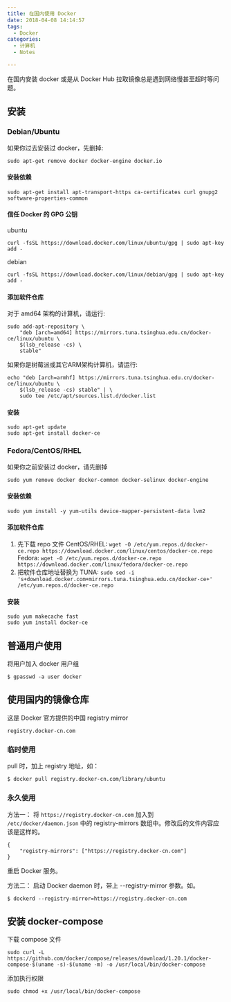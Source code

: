 ```yaml
---
title: 在国内使用 Docker
date: 2018-04-08 14:14:57
tags:
  - Docker
categories:
  - 计算机
  - Notes

---
```


在国内安装 docker 或是从 Docker Hub 拉取镜像总是遇到网络慢甚至超时等问题。

<!-- more -->

## 安装

### Debian/Ubuntu

如果你过去安装过 docker，先删掉:

    sudo apt-get remove docker docker-engine docker.io

#### 安装依赖

    sudo apt-get install apt-transport-https ca-certificates curl gnupg2 software-properties-common

#### 信任 Docker 的 GPG 公钥

ubuntu

    curl -fsSL https://download.docker.com/linux/ubuntu/gpg | sudo apt-key add -

debian

    curl -fsSL https://download.docker.com/linux/debian/gpg | sudo apt-key add -

#### 添加软件仓库

对于 amd64 架构的计算机，请运行:

    sudo add-apt-repository \
        "deb [arch=amd64] https://mirrors.tuna.tsinghua.edu.cn/docker-ce/linux/ubuntu \
        $(lsb_release -cs) \
        stable"

如果你是树莓派或其它ARM架构计算机，请运行:

    echo "deb [arch=armhf] https://mirrors.tuna.tsinghua.edu.cn/docker-ce/linux/ubuntu \
        $(lsb_release -cs) stable" | \
        sudo tee /etc/apt/sources.list.d/docker.list

#### 安装

    sudo apt-get update
    sudo apt-get install docker-ce

### Fedora/CentOS/RHEL

如果你之前安装过 docker，请先删掉

    sudo yum remove docker docker-common docker-selinux docker-engine

#### 安装依赖

    sudo yum install -y yum-utils device-mapper-persistent-data lvm2

#### 添加软件仓库

1. 先下载 repo 文件
    CentOS/RHEL:
    `wget -O /etc/yum.repos.d/docker-ce.repo https://download.docker.com/linux/centos/docker-ce.repo`
    Fedora:
    `wget -O /etc/yum.repos.d/docker-ce.repo https://download.docker.com/linux/fedora/docker-ce.repo`
2. 把软件仓库地址替换为 TUNA:
    `sudo sed -i 's+download.docker.com+mirrors.tuna.tsinghua.edu.cn/docker-ce+' /etc/yum.repos.d/docker-ce.repo`

#### 安装

    sudo yum makecache fast
    sudo yum install docker-ce

## 普通用户使用

将用户加入 docker 用户组

    $ gpasswd -a user docker

## 使用国内的镜像仓库

这是 Docker 官方提供的中国 registry mirror

    registry.docker-cn.com

### 临时使用

pull 时，加上 registry 地址，如：

    $ docker pull registry.docker-cn.com/library/ubuntu

### 永久使用

方法一： 将 `https://registry.docker-cn.com` 加入到 `/etc/docker/daemon.json` 中的 registry-mirrors 数组中。修改后的文件内容应该是这样的。

    {
        "registry-mirrors": ["https://registry.docker-cn.com"]
    }

重启 Docker 服务。

方法二： 启动 Docker daemon 时，带上 --registry-mirror 参数。如。

    $ dockerd --registry-mirror=https://registry.docker-cn.com


## 安装 docker-compose

下载 compose 文件

    sudo curl -L https://github.com/docker/compose/releases/download/1.20.1/docker-compose-$(uname -s)-$(uname -m) -o /usr/local/bin/docker-compose

添加执行权限

    sudo chmod +x /usr/local/bin/docker-compose